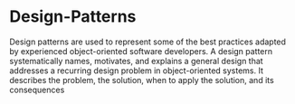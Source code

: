 # Design-Patterns
Design patterns are used to represent some of the best practices adapted by experienced object-oriented software developers.
A design pattern systematically names, motivates, and explains a general design that addresses a recurring design problem in object-oriented systems. 
It describes the problem, the solution, when to apply the solution, and its consequences
